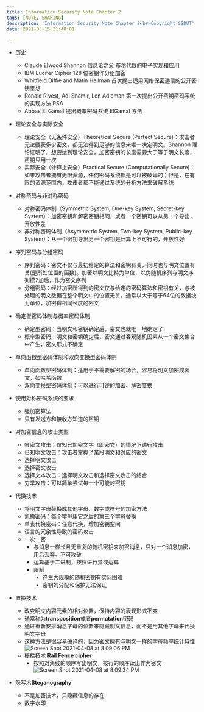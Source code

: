 ```yaml
---
title: Information Security Note Chapter 2
tags: [NOTE, SHARING]
description: 'Information Security Note Chapter 2<br>Copyright SSDUT'
date: 2021-05-15 21:40:01

---
```


* 历史
  * Claude Elwood Shannon 信息论之父 布尔代数的电子实现和应用
  * IBM Lucifer Cipher 128 位密钥作分组加密
  * Whitfield Diffie and Matin Hellman 首次提出适用网络保密通信的公开密钥思想
  * Ronald Rivest, Adi Shamir, Len Adleman 第一次提出公开密钥密码系统的实现方法 RSA
  * Abbas El Gamal 提出概率密码系统 ElGamal 方法
* 理论安全与实际安全
  * 理论安全（无条件安全）Theoretical Secure (Perfect Secure)：攻击者无论截获多少密文，都无法得到足够的信息来唯一决定明文。Shannon 理论证明了，想要达到理论安全，加密密钥的长度需要大于等于明文长度，密钥只用一次
  * 实际安全（计算上安全）Practical Secure (Computationally Secure)：如果攻击者拥有无限资源，任何密码系统都是可以被破译的；但是，在有限的资源范围内，攻击者都不能通过系统的分析方法来破解系统
* 对称密码与非对称密码
  * 对称密码体制（Symmetric System, One-key System, Secret-key System）：加密密钥和解密密钥相同，或者一个密钥可以从另一个导出，开放性差
  * 非对称密码体制（Asymmetric System, Two-key System, Public-key System）：从一个密钥导出另一个密钥是计算上不可行的，开放性好
* 序列密码与分组密码
  * 序列密码：密文不仅与最初给定的算法和密钥有关，同时也与明文位置有关(是所处位置的函数)。加密以明文比特为单位，以伪随机序列与明文序列模2加后，作为密文序列
  * 分组密码：经过加密所得到的密文仅与给定的密码算法和密钥有关，与被处理的明文数据在整个明文中的位置无关。通常以大于等于64位的数据块为单位，加密得相同长度的密文
* 确定型密码体制与概率密码体制
  * 确定型密码：当明文和密钥确定后，密文也就唯一地确定了
  * 概率型密码：明文和密钥确定后，密文通过客观随机因素从一个密文集合中产生，密文形式不确定
* 单向函数型密码体制和双向变换型密码体制
  * 单向函数型密码体制：适用于不需要解密的场合，容易将明文加密成密文，如哈希函数
  * 双向变换型密码体制：可以进行可逆的加密、解密变换



* 使用对称密码系统的要求
  * 强加密算法
  * 只有发送方和接收方知道的密钥
* 对加密信息的攻击类型
  * 唯密文攻击：仅知已加密文字（即密文）的情况下进行攻击
  * 已知明文攻击：攻击者掌握了某段明文和对应的密文
  * 选择明文攻击
  * 选择密文攻击
  * 选择文本攻击：选择明文攻击和选择密文攻击的结合
  * 穷举攻击：可以简单尝试每一个可能的密钥
* 代换技术
  * 将明文字母替换成其他字母、数字或符号的加密方法
  * 凯撒密码：每个字母用它之后的第三个字母替换
  * 单表代换密码：任意代换，增加密钥空间
  * 语言的冗余性导致的密码攻击
  * 一次一密
    * 与消息一样长且无重复的随机密钥来加密消息，只对一个消息加密，用后丢弃。不可攻破
    * 运算基于二进制，按位进行异或运算
    * 限制
      * 产生大规模的随机密钥有实际困难
      * 密钥的分配和保护无法保证
* 置换技术
  * 改变明文内容元素的相对位置，保持内容的表现形式不变
  * 通常称为**transposition**或者**permutation**密码 
  * 通过重新安排消息字母的位置来隐藏明文信息，而不是用其他字母来代换明文字母
  * 这种方法是很容易破译的，因为密文拥有与明文一样的字母频率统计特性![Screen Shot 2021-04-08 at 8.09.06 PM](https://i.loli.net/2021/04/08/73GMFHv95Eaqj4o.png)
  * 栅栏技术 **Rail Fence cipher**
    * 按照对角线的顺序写出明文，按行的顺序读出作为密文![Screen Shot 2021-04-08 at 8.09.34 PM](https://i.loli.net/2021/04/08/RETJfvQx3cHdBKV.png)

* 隐写术**Steganography**
  * 不是加密技术，只隐藏信息的存在
  * 数字水印
